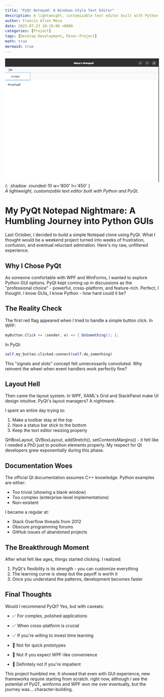 ```yaml
---
title: "PyQt Notepad: A Windows-Style Text Editor"
description: A lightweight, customizable text editor built with Python and PyQt.
author: Francis Allen Mesa
date: 2025-07-23 10:18:00 +0800
categories: [Project]
tags: [Desktop-Development, Minor-Project]
math: true
mermaid: true
---
```


![PyQt Notepad Screenshot](/public/pyqt/pyqt.png){: .shadow .rounded-10 w='800' h='450' }  
*A lightweight, customizable text editor built with Python and PyQt.*  

# My PyQt Notepad Nightmare: A Humbling Journey into Python GUIs

Last October, I decided to build a simple Notepad clone using PyQt. What I thought would be a weekend project turned into weeks of frustration, confusion, and eventual reluctant admiration. Here's my raw, unfiltered experience.

## Why I Chose PyQt

As someone comfortable with WPF and WinForms, I wanted to explore Python GUI options. PyQt kept coming up in discussions as the "professional choice" - powerful, cross-platform, and feature-rich. Perfect, I thought. I know GUIs, I know Python - how hard could it be?

## The Reality Check

The first red flag appeared when I tried to handle a simple button click. In WPF:
```csharp
myButton.Click += (sender, e) => { DoSomething(); };
```

In PyQt:
```python
self.my_button.clicked.connect(self.do_something)
```

This "signals and slots" concept felt unnecessarily convoluted. Why reinvent the wheel when event handlers work perfectly fine?

## Layout Hell

Then came the layout system. In WPF, XAML's Grid and StackPanel make UI design intuitive. PyQt's layout managers? A nightmare.

I spent an entire day trying to:
1. Make a toolbar stay at the top
2. Have a status bar stick to the bottom
3. Keep the text editor resizing properly

QHBoxLayout, QVBoxLayout, addStretch(), setContentsMargins() - it felt like I needed a PhD just to position elements properly. My respect for Qt developers grew exponentially during this phase.

## Documentation Woes

The official Qt documentation assumes C++ knowledge. Python examples are either:
- Too trivial (showing a blank window)
- Too complex (enterprise-level implementations)
- Non-existent

I became a regular at:
- Stack Overflow threads from 2012
- Obscure programming forums
- GitHub issues of abandoned projects

## The Breakthrough Moment

After what felt like ages, things started clicking. I realized:
1. PyQt's flexibility is its strength - you can customize everything
2. The learning curve is steep but the payoff is worth it
3. Once you understand the patterns, development becomes faster

## Final Thoughts

Would I recommend PyQt? Yes, but with caveats:
- ✅ For complex, polished applications
- ✅ When cross-platform is crucial
- ✅ If you're willing to invest time learning

- 🚫 Not for quick prototypes
- 🚫 Not if you expect WPF-like convenience
- 🚫 Definitely not if you're impatient

This project humbled me. It showed that even with GUI experience, new frameworks require starting from scratch. right now, although i see the potential of PyQT, winforms and WPF won me over eventually, but the journey was... character-building.